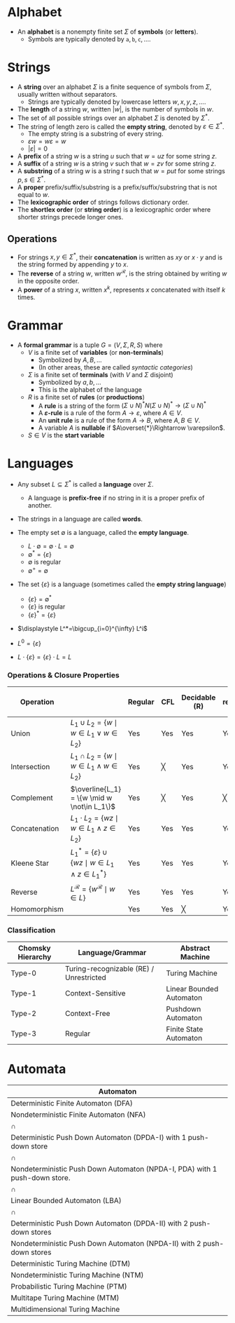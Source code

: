# Alphabet

- An **alphabet** is a nonempty finite set $\Sigma$ of **symbols** (or **letters**).  
	- Symbols are typically denoted by $\texttt{a},\texttt{b},\texttt{c},\dots$.
# Strings 

- A **string** over an alphabet $\Sigma$ is a finite sequence of symbols from $\Sigma$, usually written without separators.  
	- Strings are typically denoted by lowercase letters $w, x, y, z, ...$.  
- The **length** of a string $w$, written $|w|$, is the number of symbols in $w$.  
- The set of all possible strings over an alphabet $\Sigma$ is denoted by $\Sigma^*$.  
- The string of length zero is called the **empty string**, denoted by $\varepsilon \in \Sigma^*$.
	- The empty string is a substring of every string.  
	- $\varepsilon w = w \varepsilon = w$
	- $|\varepsilon| = 0$
- A **prefix** of a string $w$ is a string $u$ such that $w = uz$ for some string $z$.  
- A **suffix** of a string $w$ is a string $v$ such that $w = zv$ for some string $z$.  
- A **substring** of a string $w$ is a string $t$ such that $w = put$ for some strings $p, s \in \Sigma^*$.
- A **proper** prefix/suffix/substring is a prefix/suffix/substring that is not equal to $w$.  
- The **lexicographic order** of strings follows dictionary order.  
- The **shortlex order** (or **string order**) is a lexicographic order where shorter strings precede longer ones.  
## Operations  

- For strings $x, y \in \Sigma^*$, their **concatenation** is written as $xy$ or $x \cdot y$ and is the string formed by appending $y$ to $x$.  
- The **reverse** of a string $w$, written $w^\mathcal{R}$, is the string obtained by writing $w$ in the opposite order.  
- A **power** of a string $x$, written $x^k$, represents $x$ concatenated with itself $k$ times.  

# Grammar

- A **formal grammar** is a tuple $G=(V,\Sigma, R, S)$ where
	- $V$ is a finite set of **variables** (or **non-terminals**)
		- Symbolized by $A,B,\dots$
		- (In other areas, these are called _syntactic categories_)
	- $\Sigma$ is a finite set of **terminals** (with $\displaystyle V$ and $\displaystyle \Sigma$ disjoint)
		- Symbolized by $a,b,\dots$
		- This is the alphabet of the language
	- $R$ is a finite set of **rules** (or **productions**)
		- A **rule** is a string of the form $(\Sigma \cup N)^*N(\Sigma \cup N)^*\to(\Sigma \cup N)^*$ 
		- A **$\varepsilon$-rule** is a rule of the form $A\to \varepsilon$, where $A\in V$.
		- An **unit rule** is a rule of the form $A\to B$, where $A,B\in V$.
		- A variable $A$ is **nullable** if $A\overset{*}\Rightarrow \varepsilon$.
	- $S\in V$ is the **start variable**
# Languages

- Any subset $L \subseteq \Sigma^*$ is called a **language** over $\Sigma$.  
	- A language is **prefix-free** if no string in it is a proper prefix of another.  
- The strings in a language are called **words**.  
- The empty set $\emptyset$ is a language, called the **empty language**.
	- $L \cdot\emptyset=\emptyset \cdot L  = \emptyset$
	- $\emptyset^*=\{\varepsilon\}$
	- $\emptyset$ is regular
	- $\emptyset^+=\emptyset$
- The set $\{\varepsilon\}$ is a language (sometimes called the **empty string language**)
	- $\{\varepsilon\}=\emptyset^*$
	- $\{\varepsilon\}$ is regular
	- $\{\varepsilon\}^*=\{\varepsilon\}$

- $\displaystyle L^*=\bigcup_{i=0}^{\infty} L^i$	
- $L^0=\{\varepsilon\}$
- $L\cdot \{\varepsilon\} = \{\varepsilon\} \cdot L = L$

### Operations & Closure Properties 

| Operation     |                                                                            | Regular | CFL | Decidable (R) | Turing-recognizable (RE) |
| ------------- | -------------------------------------------------------------------------- | ------- | --- | ------------- | ------------------------ |
| Union         | $L_1 \cup L_2 = \{w \mid w \in L_1 \lor w \in L_2\}$                       | Yes     | Yes | Yes           | Yes                      |
| Intersection  | $L_1 \cap L_2 = \{w \mid w \in L_1 \land w \in L_2\}$                      | Yes     | ╳   | Yes           | Yes                      |
| Complement    | $\overline{L_1} = \{w \mid w \not\in L_1\}$                                | Yes     | ╳   | Yes           | ╳                        |
| Concatenation | $L_1 \cdot L_2 = \{wz \mid w \in L_1 \land z \in L_2\}$                    | Yes     | Yes | Yes           | Yes                      |
| Kleene Star   | $L_1^{*} = \{\varepsilon\} \cup \{wz \mid w \in L_1 \land z \in L_1^{*}\}$ | Yes     | Yes | Yes           | Yes                      |
| Reverse       | $L^\mathcal{R} = \{w^\mathcal{R} \mid w \in L\}$                           | Yes     | Yes | Yes           | Yes                      |
| Homomorphism  |                                                                            | Yes     | Yes | ╳             | Yes                      |

### Classification

| Chomsky Hierarchy | Language/Grammar                        | Abstract Machine         |
| ----------------- | --------------------------------------- | ------------------------ |
| Type-0            | Turing-recognizable (RE) / Unrestricted | Turing Machine           |
| Type-1            | Context-Sensitive                       | Linear Bounded Automaton |
| Type-2            | Context-Free                            | Pushdown Automaton       |
| Type-3            | Regular                                 | Finite State Automaton   |


# Automata

| Automaton                                                                  |
| -------------------------------------------------------------------------- |
| Deterministic Finite Automaton (DFA)                                       |
| Nondeterministic Finite Automaton (NFA)                                    |
| $\cap$                                                                     |
| Deterministic Push Down Automaton (DPDA-I) with 1 push-down store          |
| $\cap$                                                                     |
| Nondeterministic Push Down Automaton (NPDA-I, PDA) with 1 push-down store. |
| $\cap$                                                                     |
| Linear Bounded Automaton (LBA)                                             |
| $\cap$                                                                     |
| Deterministic Push Down Automaton (DPDA-II) with 2 push-down stores        |
| Nondeterministic Push Down Automaton (NPDA-II) with 2 push-down stores     |
| Deterministic Turing Machine (DTM)                                         |
| Nondeterministic Turing Machine (NTM)                                      |
| Probabilistic Turing Machine (PTM)                                         |
| Multitape Turing Machine (MTM)                                             |
| Multidimensional Turing Machine                                            |

